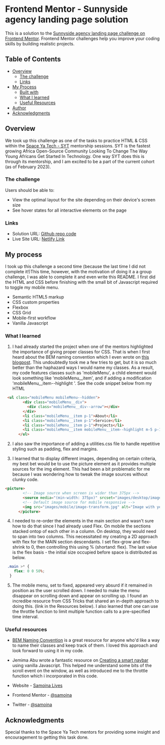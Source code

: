 # Frontend Mentor - Sunnyside agency landing page solution

This is a solution to the [Sunnyside agency landing page challenge on Frontend Mentor](https://www.frontendmentor.io/challenges/sunnyside-agency-landing-page-7yVs3B6ef). Frontend Mentor challenges help you improve your coding skills by building realistic projects.

## Table of Contents
- [Overview](#overview)
  - [The challenge](#the-challenge)
  - [Links](#links)
- [My Process](#my-process)
  - [Built with](#built-with)
  - [What I learned](#what-i-learned)
  - [Useful Resources](#useful-resources)
- [Author](#author)
- [Acknowledgments](#acknowledgments)

## Overview
We took up this challenge as one of the tasks to practice HTML & CSS within the [Space Ya Tech - SYT](https://spaceyatech.com/) mentorship sessions. SYT is the fastest growing Africa Open-Source Community Looking To Change The Way Young Africans Get Started In Technology. One way SYT does this is through its mentorship, and I am excited to be a part of the current cohort (as of February 2023). 

### The challenge

Users should be able to:
- View the optimal layout for the site depending on their device's screen size
- See hover states for all interactive elements on the page

### Links

- Solution URL: [Github repo code](https://github.com/samoina/sunnyside)
- Live Site URL: [Netlify Link](https://clinquant-torrone-f95ee0.netlify.app/)

## My process
I took up this challenge a second time (because the last time I did not complete it!)This time, however, with the motivation of doing it a a group challenge, I was able to complete it and even write this README. I first did the HTML and CSS before finishing with the small bit of Javascript required to toggle my mobile menu.

- Semantic HTML5 markup
- CSS custom properties
- Flexbox
- CSS Grid
- Mobile-first workflow
- Vanilla Javascript

### What I learned
1. I had already started the project when one of the mentors highlighted the importance of giving proper classes for CSS. That is when I first heard about the BEM naming convention which I even wrote on [this blogpost](https://samoinalives.wordpress.com/2023/02/28/using-the-bem-naming-convention/). This undoubtedly took me a few tries to get, but it is so much better than the haphazard ways I would name my classes. As a result, my code features classes such as 'mobileMenu', a child element would look something like 'mobileMenu__item', and if adding a modification 'mobileMenu__item--highlight '. See the code snippet below from my HTML

```html
 <ul class="mobileMenu mobileMenu--hidden">
        <div class="mobileMenu__div">
          <div class="mobileMenu__div--arrow"></div>
        </div>
        <li class="mobileMenu__item p-1">About</li>
        <li class="mobileMenu__item p-1">Service</li>
        <li class="mobileMenu__item p-1">Projects</li>
        <li class="mobileMenu__item mobileMenu__item--highlight m-5 p-1">CONTACT</li>
      </ul>
```

2. I also saw the importance of adding a utilities.css file to handle repetitive styling such as padding, flex and margins.

3. I learned that to display different images, depending on certain criteria, my best bet would be to use the picture element as it provides multiple sources for the img element. This had been a bit problematic for me because I was wondering how to tweak the image sources without clunky code.


```html
<picture>
        <!-- Image source when screen is wider than 375px -->
        <source media="(min-width: 375px)" srcset="images/desktop/image-transform.jpg" sizes="">
        <!-- Default image source for mobile responsive -->
        <img src="images/mobile/image-transform.jpg" alt="Image with yellow background">
      </picture>
```

4. I needed to re-order the elements in the main section and wasn't sure how to do that since I had already used Flex. On mobile the sections stacked ontop of each other in a column. On desktop, they would need to span into two columns. This necessitated my creating a 2D approach with flex for the MAIN section descendants. I set flex-grow and flex-shrink to 0, then controlling this using % (shortand: flex). The last value is the flex basis - the initial size occupied before space is distributed as below.

```css
 .main >* {
    flex: 0 0 50%;
  }

```

5. The mobile menu, set to fixed, appeared very absurd if it remained in position as the user scrolled down. I needed to make the menu disappear on scrolling down and appear on scrolling up. I found an incredibe resource from CSS Tricks that shared an in-depth approach to doing this. (link in the Resources below). I also learned that one can use the throttle function to limit multiple function calls to a pre-specified time interval. 

### Useful resources
- [BEM Naming Convention](https://getbem.com/introduction/) is a great resource for anyone who'd like a way to name their classes and keep track of them. I loved this approach and look forward to using it in my code.

- Jemima Abu wrote a fantastic resource on [Creating a smart navbar](https://css-tricks.com/creating-a-smart-navbar-with-vanilla-javascript/) using vanilla Javascript. This helped me understand some bits of the scroll event on the window, as well as introduced me to the throttle function which i incorporated in this code. 

- Website - [Samoina Lives](https://samoinalives.wordpress.com/)
- Frontend Mentor - [@samoina](https://www.frontendmentor.io/profile/samoina)
- Twitter - [@samoina](https://www.twitter.com/samoina)

## Acknowledgments
Special thanks to the Space Ya Tech mentors for providing some insight and encouragement to getting this task done. 

